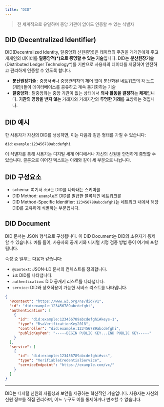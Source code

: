```yaml
---
title: "DID"
---
```


> 전 세계적으로 유일하며 중앙 기관이 없이도 인증할 수 있는 식별자

## DID (Decentralized Identifier)

DID(Decentralized Identity, 탈중앙화 신원증명)은 데이터의 주권을 개개인에게 주고 개개인의 데이터를 **탈중앙적(\*)으로 증명할 수 있는 기술**입니다. DID는 **분산원장기술**(Distributed Ledger Technology\*)를 기반으로 사용자의 데이터를 저장하여 안전하고 편리하게 인증할 수 있도록 합니다.

- **분산원장기술** : 중앙서버나 중앙관리자의 제어 없이 분산화된 네트워크의 각 노드(개인)들이 데이터베이스를 공유하고 계속 동기화하는 기술
- **탈중앙화** : 탈중앙화는 중앙 기관이 없는 상태에서 **의사 활동을 결정하는 체제**입니다. **기관의 영향을 받지 않는** 거래자와 거래자간의 **투명한 거래**를 표방하는 것입니다.

## DID 예시

한 사용자가 자신의 DID를 생성하면, 이는 다음과 같은 형태를 가질 수 있습니다:

`did:example:123456789abcdefghi`

이 식별자를 통해 사용자는 디지털 세계 어디에서나 자신의 신원을 안전하게 증명할 수 있습니다. 콜론으로 이어진 텍스트는 아래와 같이 세 부분으로 나뉩니다.

## DID 구성요소

- schema: 여기서 `did`는 DID를 나타내는 스키마를
- DID Method: `example`은 DID를 발급한 블록체인 네트워크를
- DID Method-Specific Identifier: `123456789abcdefghi`는 네트워크 내에서 해당 DID를 고유하게 식별하는 부분입니다.

## DID Document

DID 문서는 JSON 형식으로 구성됩니다. 이 DID Document는 DID의 소유자가 통제할 수 있습니다. 예를 들어, 사용자의 공개 키와 디지털 서명 검증 방법 등이 여기에 포함됩니다.

속성 중 일부는 다음과 같습니다:

- `@context`: JSON-LD 문서의 컨텍스트를 정의합니다.
- `id`: DID를 나타냅니다.
- `authentication`: DID 공개키 리스트를 나타냅니다.
- `service`: DID와 상호작용이 가능한 서비스 리스트를 나타냅니다.

```json
{
  "@context": "https://www.w3.org/ns/did/v1",
  "id": "did:example:123456789abcdefghi",
  "authentication": [
    {
      "id": "did:example:123456789abcdefghi#keys-1",
      "type": "RsaVerificationKey2018",
      "controller": "did:example:123456789abcdefghi",
      "publicKeyPem": "-----BEGIN PUBLIC KEY...END PUBLIC KEY-----"
    }
  ],
  "service": [
    {
      "id": "did:example:123456789abcdefghi#vcs",
      "type": "VerifiableCredentialService",
      "serviceEndpoint": "https://example.com/vc/"
    }
  ]
}
```

---

DID는 디지털 신원의 자율성과 보안을 제공하는 혁신적인 기술입니다. 사용자는 자신의 신원 정보를 직접 관리하며, 어느 누구도 이를 통제하거나 변조할 수 없습니다.
